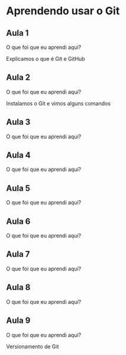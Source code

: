# Aprendendo usar o Git


## Aula 1

O que foi que eu aprendi aqui?

Explicamos o que é Git e GitHub

## Aula 2

O que foi que eu aprendi aqui?

Instalamos o Git e vimos alguns comandos

## Aula 3

O que foi que eu aprendi aqui?

## Aula 4

O que foi que eu aprendi aqui?

## Aula 5

O que foi que eu aprendi aqui?

## Aula 6

O que foi que eu aprendi aqui?

## Aula 7

O que foi que eu aprendi aqui?


## Aula 8

O que foi que eu aprendi aqui?


## Aula 9

O que foi que eu aprendi aqui?

Versionamento de Git
